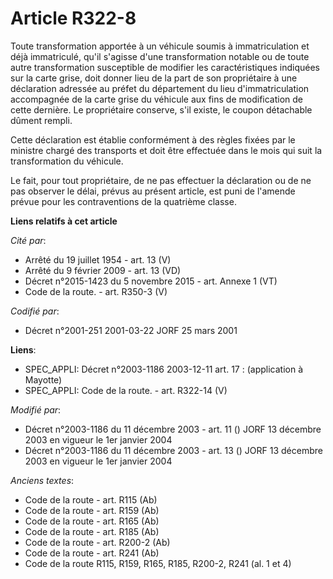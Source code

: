 # Article R322-8

Toute transformation apportée à un véhicule soumis à immatriculation et déjà immatriculé, qu'il s'agisse d'une transformation
notable ou de toute autre transformation susceptible de modifier les caractéristiques indiquées sur la carte grise, doit
donner lieu de la part de son propriétaire à une déclaration adressée au préfet du département du lieu d'immatriculation
accompagnée de la carte grise du véhicule aux fins de modification de cette dernière. Le propriétaire conserve, s'il existe,
le coupon détachable dûment rempli.

Cette déclaration est établie conformément à des règles fixées par le ministre chargé des transports et doit être effectuée
dans le mois qui suit la transformation du véhicule.

Le fait, pour tout propriétaire, de ne pas effectuer la déclaration ou de ne pas observer le délai, prévus au présent
article, est puni de l'amende prévue pour les contraventions de la quatrième classe.

**Liens relatifs à cet article**

_Cité par_:

  - Arrêté du 19 juillet 1954 - art. 13 (V)
  - Arrêté du 9 février 2009 - art. 13 (VD)
  - Décret n°2015-1423 du 5 novembre 2015 - art. Annexe 1 (VT)
  - Code de la route. - art. R350-3 (V)

_Codifié par_:

  - Décret n°2001-251 2001-03-22 JORF 25 mars 2001

**Liens**:

  - SPEC_APPLI: Décret n°2003-1186 2003-12-11 art. 17 : (application à Mayotte)
  - SPEC_APPLI: Code de la route. - art. R322-14 (V)

_Modifié par_:

  - Décret n°2003-1186 du 11 décembre 2003 - art. 11 () JORF 13 décembre 2003 en vigueur le 1er janvier 2004
  - Décret n°2003-1186 du 11 décembre 2003 - art. 13 () JORF 13 décembre 2003 en vigueur le 1er janvier 2004

_Anciens textes_:

  - Code de la route - art. R115 (Ab)
  - Code de la route - art. R159 (Ab)
  - Code de la route - art. R165 (Ab)
  - Code de la route - art. R185 (Ab)
  - Code de la route - art. R200-2 (Ab)
  - Code de la route - art. R241 (Ab)
  - Code de la route R115, R159, R165, R185, R200-2, R241 (al. 1 et 4)
